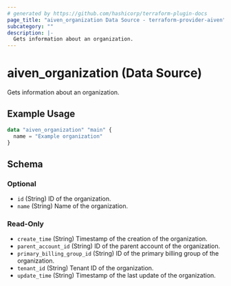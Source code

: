 ```yaml
---
# generated by https://github.com/hashicorp/terraform-plugin-docs
page_title: "aiven_organization Data Source - terraform-provider-aiven"
subcategory: ""
description: |-
  Gets information about an organization.
---
```


# aiven_organization (Data Source)

Gets information about an organization.

## Example Usage

```terraform
data "aiven_organization" "main" {
  name = "Example organization"
}
```

<!-- schema generated by tfplugindocs -->
## Schema

### Optional

- `id` (String) ID of the organization.
- `name` (String) Name of the organization.

### Read-Only

- `create_time` (String) Timestamp of the creation of the organization.
- `parent_account_id` (String) ID of the parent account of the organization.
- `primary_billing_group_id` (String) ID of the primary billing group of the organization.
- `tenant_id` (String) Tenant ID of the organization.
- `update_time` (String) Timestamp of the last update of the organization.
